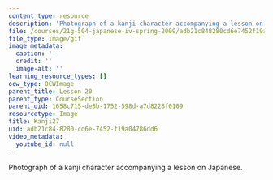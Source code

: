 ```yaml
---
content_type: resource
description: 'Photograph of a kanji character accompanying a lesson on Japanese. '
file: /courses/21g-504-japanese-iv-spring-2009/adb21c848280cd6e7452f19a04786dd6_Kanji27.gif
file_type: image/gif
image_metadata:
  caption: ''
  credit: ''
  image-alt: ''
learning_resource_types: []
ocw_type: OCWImage
parent_title: Lesson 20
parent_type: CourseSection
parent_uid: 1658c715-de8b-1752-598d-a7d8228f0109
resourcetype: Image
title: Kanji27
uid: adb21c84-8280-cd6e-7452-f19a04786dd6
video_metadata:
  youtube_id: null
---
```

Photograph of a kanji character accompanying a lesson on Japanese. 